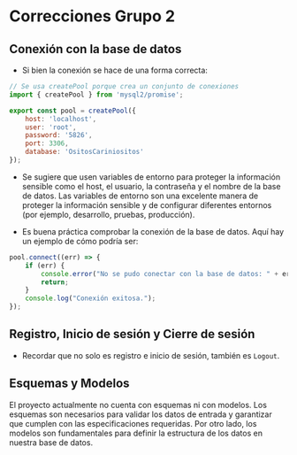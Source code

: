 # Correcciones Grupo 2

## Conexión con la base de datos

- Si bien la conexión se hace de una forma correcta:

````javascript
// Se usa createPool porque crea un conjunto de conexiones
import { createPool } from 'mysql2/promise';

export const pool = createPool({
    host: 'localhost',
    user: 'root',
    password: '5826',
    port: 3306,
    database: 'OsitosCariniositos'
});
````

- Se sugiere que usen variables de entorno para proteger la información sensible como el host, el usuario, la contraseña y el nombre de la base de datos. Las variables de entorno son una excelente manera de proteger la información sensible y de configurar diferentes entornos (por ejemplo, desarrollo, pruebas, producción).

- Es buena práctica comprobar la conexión de la base de datos. Aquí hay un ejemplo de cómo podría ser:

````javascript
pool.connect((err) => {
    if (err) {
        console.error("No se pudo conectar con la base de datos: " + err);
        return;
    }
    console.log("Conexión exitosa.");
});
````

## Registro, Inicio de sesión y Cierre de sesión

- Recordar que no solo es registro e inicio de sesión, también es `Logout`.

## Esquemas y Modelos

El proyecto actualmente no cuenta con esquemas ni con modelos. Los esquemas son necesarios para validar los datos de entrada y garantizar que cumplen con las especificaciones requeridas. Por otro lado, los modelos son fundamentales para definir la estructura de los datos en nuestra base de datos.

